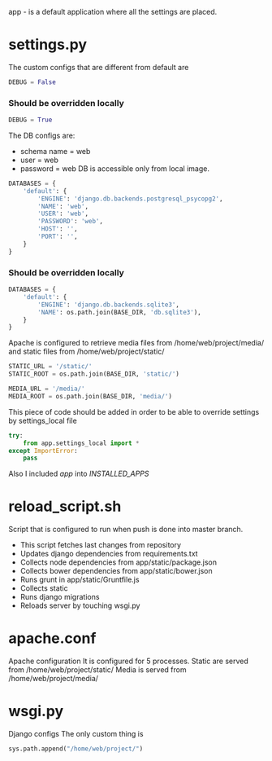app - is a default application where all the settings are placed.

# settings.py
The custom configs that are different from default are
```python
DEBUG = False
```
### Should be overridden locally
```python
DEBUG = True
```
The DB configs are:
* schema name = web
* user = web
* password = web
DB is accessible only from local image.
```python
DATABASES = {
    'default': {
        'ENGINE': 'django.db.backends.postgresql_psycopg2',
        'NAME': 'web',
        'USER': 'web',
        'PASSWORD': 'web',
        'HOST': '',
        'PORT': '',
    }
}
```
### Should be overridden locally
```python
DATABASES = {
    'default': {
        'ENGINE': 'django.db.backends.sqlite3',
        'NAME': os.path.join(BASE_DIR, 'db.sqlite3'),
    }
}
```
Apache is configured to retrieve media files from /home/web/project/media/ and static files from /home/web/project/static/
```python
STATIC_URL = '/static/'
STATIC_ROOT = os.path.join(BASE_DIR, 'static/')

MEDIA_URL = '/media/'
MEDIA_ROOT = os.path.join(BASE_DIR, 'media/')
```
This piece of code should be added in order to be able to override settings by settings_local file
```python
try:
    from app.settings_local import *
except ImportError:
    pass
```
Also I included _app_ into _INSTALLED_APPS_

# reload_script.sh
Script that is configured to run when push is done into master branch.
* This script fetches last changes from repository
* Updates django dependencies from requirements.txt
* Collects node dependencies from app/static/package.json
* Collects bower dependencies from app/static/bower.json
* Runs grunt in app/static/Gruntfile.js
* Collects static
* Runs django migrations
* Reloads server by touching wsgi.py

# apache.conf
Apache configuration
It is configured for 5 processes. Static are served from /home/web/project/static/
Media is served from /home/web/project/media/

# wsgi.py
Django configs
The only custom thing is 
```python
sys.path.append("/home/web/project/")
```